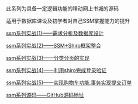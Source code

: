 此系列为具备一定逻辑功能的移动网上书城的源码

适用于数据库课设及初学者对自己SSM掌握能力的提升

[ssm系列实战(1)——需求分析及数据库设计](https://blog.csdn.net/qq_36521579/article/details/80719328)

[ssm系列实战(2)——SSM+Shiro框架整合](https://blog.csdn.net/qq_36521579/article/details/80719770)

[ssm系列实战(3)——分类分页的实现](https://blog.csdn.net/qq_36521579/article/details/80727165)

[ssm系列实战(4)——利用shiro完成登录验证](https://blog.csdn.net/qq_36521579/article/details/80729873)

[ssm系列实战(5)——实现购物车功能,事务实现提交订单](https://blog.csdn.net/qq_36521579/article/details/81810557)

[ssm系列源码——GitHub源码地址](https://github.com/zou1035910306/SSM-shopping)

